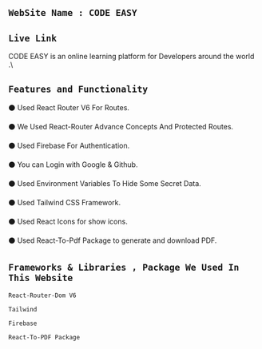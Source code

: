 ## `WebSite Name : CODE EASY`


## `Live Link`


CODE EASY is an online learning platform for Developers around the world .\

 ## `Features and Functionality`

⚫️ Used React Router V6  For Routes.

⚫️ We Used React-Router Advance Concepts And Protected Routes.

⚫️ Used Firebase For Authentication.

⚫️ You can Login with Google & Github.

⚫️ Used Environment Variables To Hide Some Secret Data.

⚫️ Used Tailwind CSS Framework.

⚫️ Used React Icons for show icons.

⚫️ Used React-To-Pdf Package to generate and download PDF.


 ## `Frameworks & Libraries , Package We Used In This Website`

 `React-Router-Dom V6`

 `Tailwind`

 `Firebase`

 `React-To-PDF Package`



